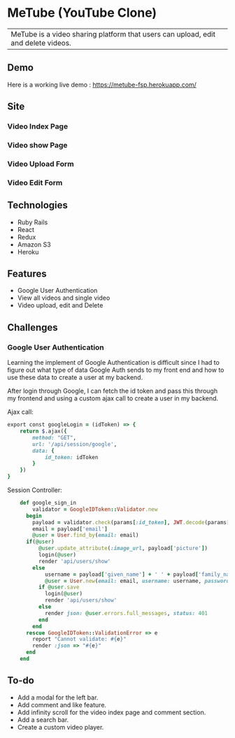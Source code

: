 # MeTube (YouTube Clone)
<table>
<tr>
<td>
  MeTube is a video sharing platform that users can upload, edit and delete videos.  
</td>
</tr>
</table>


## Demo
Here is a working live demo :  https://metube-fsp.herokuapp.com/

## Site
### Video Index Page
### Video show Page
### Video Upload Form
### Video Edit Form

## Technologies
- Ruby Rails
- React
- Redux
- Amazon S3
- Heroku

## Features
- Google User Authentication
- View all videos and single video
- Video upload, edit and Delete

## Challenges
### Google User Authentication
Learning the implement of Google Authentication is difficult since I had to figure out what type of data Google Auth sends to my front end and how to use these data to create a user at my backend.

After login through Google, I can fetch the id token and pass this through my frontend and using a custom ajax call to create a user in my backend.

Ajax call:
```ruby
export const googleLogin = (idToken) => {
    return $.ajax({
        method: "GET",
        url: '/api/session/google',
        data: {
            id_token: idToken
        }
    })
}
```
Session Controller:
```ruby
    def google_sign_in
        validator = GoogleIDToken::Validator.new
      begin
        payload = validator.check(params[:id_token], JWT.decode(params[:id_token], nil, false)[0]["aud"], "915909549025-bkjrnktkij7a19urabsafcvcefjktipp.apps.googleusercontent.com")
        email = payload['email']
        @user = User.find_by(email: email)
      if(@user)
          @user.update_attribute(:image_url, payload['picture'])
          login(@user)
          render 'api/users/show'
        else
            username = payload['given_name'] + ' ' + payload['family_name']
            @user = User.new(email: email, username: username, password: SecureRandom.urlsafe_base64, image_url: payload['picture'])
          if @user.save
            login(@user)
            render 'api/users/show'
          else
            render json: @user.errors.full_messages, status: 401
          end
        end
      rescue GoogleIDToken::ValidationError => e
        report "Cannot validate: #{e}"
        render :json => "#{e}"
      end
    end
```


## To-do
- Add a modal for the left bar.
- Add comment and like feature.
- Add infinity scroll for the video index page and comment section.
- Add a search bar.
- Create a custom video player.